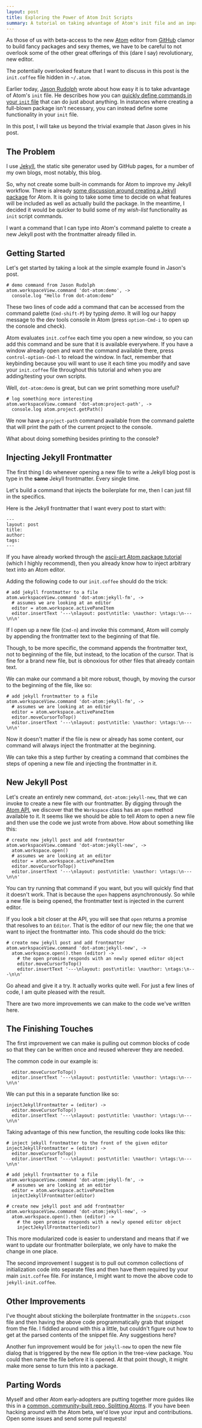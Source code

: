 ```yaml
---
layout: post
title: Exploring the Power of Atom Init Scripts
summary: A tutorial on taking advantage of Atom's init file and an improved Jekyll workflow
---
```


As those of us with beta-access to the new [Atom](https://atom.io) editor from
[GitHub](https://github.com) clamor to build fancy packages and sexy themes,
we have to be careful to not overlook some of the other great offerings of this
(dare I say) revolutionary, new editor.

The potentially overlooked feature that I want to discuss in this post is the
`init.coffee` file hidden in `~/.atom`.

Earlier today, [Jason Rudolph](https://github.com/jasonrudolph)
wrote about how easy it is to take advantage of Atom's `init` file.
He describes how you can
[quickly define commands in your `init` file](http://jasonrudolph.com/blog/2014/03/02/defining-atom-commands-in-your-init-script/)
that can do just about anything. In instances where creating a full-blown
package isn't necessary, you can instead define some functionality in your
`init` file.

In this post, I will take us beyond the trivial example that Jason gives in
his post.

## The Problem

I use [Jekyll](http://jekyllrb.com/), the static site generator used by GitHub
pages, for a number of my own blogs, most notably, this blog.

So, why not create some built-in commands for Atom to improve my Jekyll
workflow. There is already
[some discussion around creating a Jekyll package](https://github.com/jekyll/atom-jekyll/issues/1)
for Atom. It is going to take some time to decide on what features will be
included as well as actually build the package. In the meantime, I decided it
would be quicker to build some of my *wish-list* functionality as `init`
script commands.

I want a command that I can type into Atom's command palette to create a new
Jekyll post with the frontmatter already filled in.

## Getting Started

Let's get started by taking a look at the simple example found in Jason's post.

    # demo command from Jason Rudolph
    atom.workspaceView.command 'dot-atom:demo', ->
      console.log "Hello from dot-atom:demo"

These two lines of code add a command that can be accessed from the command
palette (`Cmd-shift-P`) by typing *demo*.
It will log our happy message to the dev tools
console in Atom (press `option-Cmd-i` to open up the console and check).

Atom evaluates `init.coffee` each time you open a new window, so you can add
this command and be sure that it is available everywhere. If you have a window
already open and want the command available there, press `control-option-Cmd-l`
to reload the window. In fact, remember that keybinding because you will want
to use it each time you modify and save your `init.coffee` file throughout this
tutorial and when you are adding/testing your own scripts.

Well, `dot-atom:demo` is great, but can we print something more useful?

    # log something more interesting
    atom.workspaceView.command 'dot-atom:project-path', ->
      console.log atom.project.getPath()

We now have a `project-path` command available from the command palette that
will print the path of the current project to the console.

What about doing something besides printing to the console?

## Injecting Jekyll Frontmatter

The first thing I do whenever opening a new file to write a Jekyll blog post is
type in the **same** Jekyll frontmatter. Every single time.

Let's build a command that injects the boilerplate for me, then I can just fill
in the specifics.

Here is the Jekyll frontmatter that I want every post to start with:

    ---
    layout: post
    title:
    author:
    tags:
    ---

If you have already worked through the
[ascii-art Atom package tutorial](https://atom.io/docs/v0.64.0/your-first-package)
(which I highly recommend), then you already know how to inject arbitrary text
into an Atom editor.

Adding the following code to our `init.coffee` should do the trick:

    # add jekyll frontmatter to a file
    atom.workspaceView.command 'dot-atom:jekyll-fm', ->
      # assumes we are looking at an editor
      editor = atom.workspace.activePaneItem
      editor.insertText '---\nlayout: post\ntitle: \nauthor: \ntags:\n---\n\n'

If I open up a new file (`Cmd-n`) and invoke this command, Atom will comply
by appending the frontmatter text to the beginning of that file.

Though, to be more specific, the command appends the frontmatter text, not to
beginning of the file, but instead, to the location of the cursor. That is
fine for a brand new file, but is obnoxious for other files that already
contain text.

We can make our command a bit more robust, though, by moving the cursor to the
beginning of the file, like so:

    # add jekyll frontmatter to a file
    atom.workspaceView.command 'dot-atom:jekyll-fm', ->
      # assumes we are looking at an editor
      editor = atom.workspace.activePaneItem
      editor.moveCursorToTop()
      editor.insertText '---\nlayout: post\ntitle: \nauthor: \ntags:\n---\n\n'

Now it doesn't matter if the file is new or already has some content, our
command will always inject the frontmatter at the beginning.

We can take this a step further by creating a command that combines the steps
of opening a new file and injecting the frontmatter in it.

## New Jekyll Post

Let's create an entirely new command, `dot-atom:jekyll-new`, that we can
invoke to create a new file with our frontmatter. By digging through the
[Atom API](https://atom.io/docs/api/v0.64.0/api/), we discover that the
`Workspace` class has an `open` method available to it. It seems like we should
be able to tell Atom to open a new file and then use the code we just wrote
from above. How about something like this:

    # create new jekyll post and add frontmatter
    atom.workspaceView.command 'dot-atom:jekyll-new', ->
      atom.workspace.open()
      # assumes we are looking at an editor
      editor = atom.workspace.activePaneItem
      editor.moveCursorToTop()
      editor.insertText '---\nlayout: post\ntitle: \nauthor: \ntags:\n---\n\n'

You can try running that command if you want, but you will quickly find that
it doesn't work. That is because the `open` happens asynchronously. So while a
new file is being opened, the frontmatter text is injected in the current
editor.

If you look a bit closer at the API, you will see that `open` returns a promise
that resolves to an `Editor`. That is the editor of our new file; the one that
we want to inject the frontmatter into. This code should do the trick:

    # create new jekyll post and add frontmatter
    atom.workspaceView.command 'dot-atom:jekyll-new', ->
      atom.workspace.open().then (editor) ->
        # the open promise responds with an newly opened editor object
        editor.moveCursorToTop()
        editor.insertText '---\nlayout: post\ntitle: \nauthor: \ntags:\n---\n\n'

Go ahead and give it a try. It actually works quite well. For just a few lines
of code, I am quite pleased with the result.

There are two more improvements we can make to the code we've written here.

## The Finishing Touches

The first improvement we can make is pulling out common blocks of code so that
they can be written once and reused wherever they are needed.

The common code in our example is:

      editor.moveCursorToTop()
      editor.insertText '---\nlayout: post\ntitle: \nauthor: \ntags:\n---\n\n'

We can put this in a separate function like so:

    injectJekyllFrontmatter = (editor) ->
      editor.moveCursorToTop()
      editor.insertText '---\nlayout: post\ntitle: \nauthor: \ntags:\n---\n\n'

Taking advantage of this new function, the resulting code looks like this:

    # inject jekyll frontmatter to the front of the given editor
    injectJekyllFrontmatter = (editor) ->
      editor.moveCursorToTop()
      editor.insertText '---\nlayout: post\ntitle: \nauthor: \ntags:\n---\n\n'

    # add jekyll frontmatter to a file
    atom.workspaceView.command 'dot-atom:jekyll-fm', ->
      # assumes we are looking at an editor
      editor = atom.workspace.activePaneItem
      injectJekyllFrontmatter(editor)

    # create new jekyll post and add frontmatter
    atom.workspaceView.command 'dot-atom:jekyll-new', ->
      atom.workspace.open().then (editor) ->
        # the open promise responds with a newly opened editor object
        injectJekyllFrontmatter(editor)

This more modularized code is easier to understand and means that if we want
to update our frontmatter boilerplate, we only have to make the change in one
place.

The second improvement I suggest is to pull out common collections of
initialization code into separate files and then have them required by your
main `init.coffee` file. For instance, I might want to move the above code
to `jekyll-init.coffee`.

## Other Improvements

I've thought about sticking the boilerplate frontmatter in the
`snippets.cson` file and then having the above code programmatically grab that
snippet from the file. I fiddled around with this a little,
but couldn't figure out how to get at the parsed contents of
the snippet file. Any suggestions here?

Another fun improvement would be for `jekyll-new` to open the new file dialog
that is triggered by the new file option in the tree-view package. You could
then name the file before it is opened. At that
point though, it might make more sense to turn this into a package.

## Parting Words

Myself and other Atom early-adopters are putting together more guides like
this in a
[common, community-built repo, Splitting Atoms](https://github.com/jbranchaud/splitting-atoms).
If you have been hacking around with the Atom beta, we'd love your input and
contributions. Open some issues and send some pull requests!